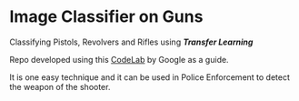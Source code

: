 # Image Classifier on Guns
Classifying Pistols, Revolvers and Rifles using **_Transfer Learning_**

Repo developed using this [CodeLab](<https://codelabs.developers.google.com/codelabs/tensorflow-for-poets/?utm_campaign=chrome_series_machinelearning_063016&utm_source=gdev&utm_medium=yt-desc#0>) by Google as a guide.

It is one easy technique and it can be used in Police Enforcement to detect the weapon of the shooter.
